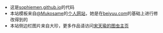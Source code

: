 - 这是[sophiemen.github.io](http://sophiemen.github.io)的代码
- 本站模板来自[@Mukosame]的[个人网站]，她是在[beiyuu.com]的基础上进行修改得到的
- 本站侧边栏图片来自大珍，更多作品请访问[宋天瑜的图虫主页]

[beiyuu.com]:http://beiyuu.com/
[个人网站]:http://mukosame.github.io
[@Mukosame]:https://github.com/Mukosame
[宋天瑜的图虫主页]: https://tysong.tuchong.com/

